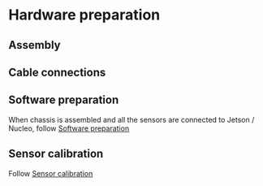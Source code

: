 # Hardware preparation
## Assembly

## Cable connections

## Software preparation
When chassis is assembled and all the sensors are connected to Jetson / Nucleo, follow [Software preparation](https://github.com/Tai-Min/Statek-UAV/blob/master/instructions/software/start_here.md)

## Sensor calibration
Follow [Sensor calibration](https://github.com/Tai-Min/Statek-UAV/blob/master/instructions/hardware/sensor_calibration.md)
